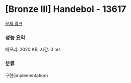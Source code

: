 # [Bronze III] Handebol - 13617 

[문제 링크](https://www.acmicpc.net/problem/13617) 

### 성능 요약

메모리: 2020 KB, 시간: 0 ms

### 분류

구현(implementation)

